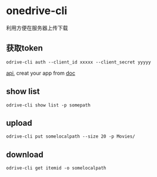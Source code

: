 # onedrive-cli
利用方便在服务器上传下载

## 获取token

`odrive-cli auth --client_id xxxxx --client_secret yyyyy`

[api](https://dev.onedrive.com/getting-started.htm), creat your app from [doc](https://portal.azure.com/#blade/Microsoft_AAD_RegisteredApps/ApplicationsListBlade)

## show list

`odrive-cli show list -p somepath`

## upload
`odrive-cli put somelocalpath --size 20 -p Movies/`

## download

`odrive-cli get itemid -o somelocalpath`
